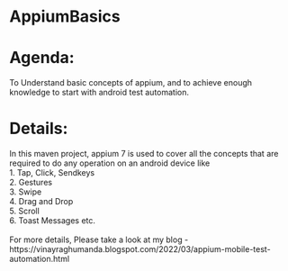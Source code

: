# AppiumBasics
<h1>Agenda:</h1>
To Understand basic concepts of appium, and to achieve enough knowledge to start with android test automation.<br/>
<h1>Details:</h1>
In this maven project, appium 7 is used to cover all the concepts that are required to do any operation on an android device
like<br/>
1. Tap, Click, Sendkeys<br/>
2. Gestures<br/>
3. Swipe<br/>
4. Drag and Drop<br/>
5. Scroll<br/>
6. Toast Messages etc.<br/>
<br/>
For more details, Please take a look at my blog - https://vinayraghumanda.blogspot.com/2022/03/appium-mobile-test-automation.html
